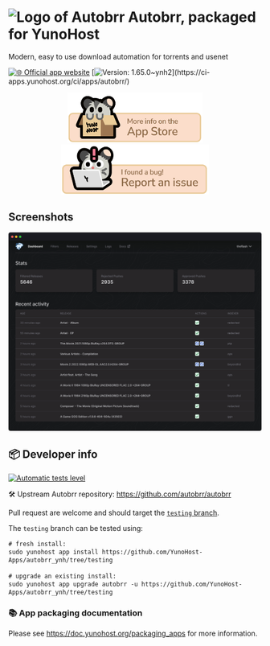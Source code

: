 <!--
N.B.: This README was automatically generated by <https://github.com/YunoHost/apps_tools/blob/main/readme_generator>
It shall NOT be edited by hand.
-->

<h1>
  <img src="https://raw.githubusercontent.com/YunoHost/apps/main/logos/autobrr.png" width="32px" alt="Logo of Autobrr">
  Autobrr, packaged for YunoHost
</h1>

Modern, easy to use download automation for torrents and usenet

[![🌐 Official app website](https://img.shields.io/badge/Official_app_website-darkgreen?style=for-the-badge)](https://autobrr.com/)
[![Version: 1.65.0~ynh2](https://img.shields.io/badge/Version-1.65.0~ynh2-rgb(18,138,11)?style=for-the-badge)](https://ci-apps.yunohost.org/ci/apps/autobrr/)

<div align="center">
<a href="https://apps.yunohost.org/app/autobrr"><img height="100px" src="https://github.com/YunoHost/yunohost-artwork/raw/refs/heads/main/badges/neopossum-badges/badge_more_info_on_the_appstore.svg"/></a>
<a href="https://github.com/YunoHost-Apps/autobrr_ynh/issues"><img height="100px" src="https://github.com/YunoHost/yunohost-artwork/raw/refs/heads/main/badges/neopossum-badges/badge_report_an_issue.svg"/></a>
</div>


## Screenshots
![Screenshot of Autobrr](./doc/screenshots/autobrr-front.png)

## 📦 Developer info

[![Automatic tests level](https://apps.yunohost.org/badge/cilevel/autobrr)](https://ci-apps.yunohost.org/ci/apps/autobrr/)

🛠️ Upstream Autobrr repository: <https://github.com/autobrr/autobrr>

Pull request are welcome and should target the [`testing` branch](https://github.com/YunoHost-Apps/autobrr_ynh/tree/testing).

The `testing` branch can be tested using:
```
# fresh install:
sudo yunohost app install https://github.com/YunoHost-Apps/autobrr_ynh/tree/testing

# upgrade an existing install:
sudo yunohost app upgrade autobrr -u https://github.com/YunoHost-Apps/autobrr_ynh/tree/testing
```

### 📚 App packaging documentation

Please see <https://doc.yunohost.org/packaging_apps> for more information.